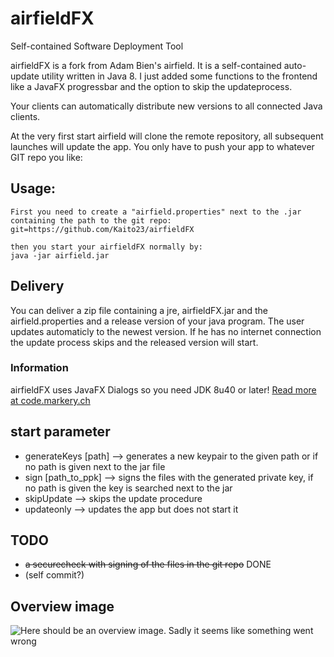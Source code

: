 # airfieldFX
Self-contained Software Deployment Tool

airfieldFX is a fork from Adam Bien's airfield.
It is a self-contained auto-update utility written in Java 8. 
I just added some functions to the frontend like a JavaFX progressbar and the
option to skip the updateprocess.

Your clients can automatically distribute new versions to all connected Java clients.

At the very first start airfield will clone the remote repository, all subsequent launches will update the app. You only have to push your app to whatever GIT repo you like:


## Usage:
```
First you need to create a "airfield.properties" next to the .jar containing the path to the git repo:
git=https://github.com/Kaito23/airfieldFX

then you start your airfieldFX normally by:
java -jar airfield.jar 
```

## Delivery
You can deliver a zip file containing a jre, airfieldFX.jar and the airfield.properties and a release version of your java program.
The user updates automaticly to the newest version. If he has no internet connection the update process skips and the released version will start.

### Information
airfieldFX uses JavaFX Dialogs so you need JDK 8u40 or later!
[Read more at code.markery.ch](http://code.makery.ch/blog/javafx-dialogs-official/ "code.makery.ch")

## start parameter
- generateKeys [path] --> generates a new keypair to the given path or if no path is given next to the jar file
- sign [path_to_ppk] --> signs the files with the generated private key, if no path is given the key is searched next to the jar
- skipUpdate --> skips the update procedure
- updateonly --> updates the app but does not start it

## TODO
- ~~a securecheck with signing of the files in the git repo~~ DONE
- (self commit?)

## Overview image
![Here should be an overview image. Sadly it seems like something went wrong](airfieldFX_User.png "Overview image")